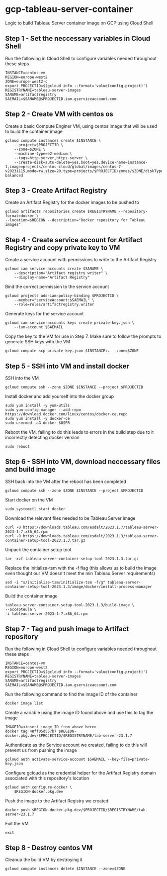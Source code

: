 # gcp-tableau-server-container
Logic to build Tableau Server container image on GCP using Cloud Shell

## Step 1 - Set the neccessary variables in Cloud Shell
Run the following in Cloud Shell to configure variables needed throughout these steps
```
INSTANCE=centos-vm
REGION=europe-west2
ZONE=europe-west2-c
export PROJECTID=$(gcloud info --format='value(config.project)')
REGISTRYNAME=tableau-server-images
SANAME=artifactregistry
SAEMAIL=$SANAME@$PROJECTID.iam.gserviceaccount.com
```

## Step 2 - Create VM with centos os
Create a basic Compute Enginer VM, using centos image that will be used to build the container image
```
gcloud compute instances create $INSTANCE \
    --project=$PROJECTID \
    --zone=$ZONE \
    --machine-type=e2-medium \
    --tags=http-server,https-server \
    --create-disk=auto-delete=yes,boot=yes,device-name=instance-1,image=projects/centos-cloud/global/images/centos-7-v20231115,mode=rw,size=20,type=projects/$PROJECTID/zones/$ZONE/diskTypes/pd-balanced
```

## Step 3 - Create Artifact Registry
Create an Artifact Registry for the docker images to be pushed to
```
gcloud artifacts repositories create $REGISTRYNAME --repository-format=docker \
--location=$REGION --description="Docker repository for Tableau images"
```

## Step 4 - Create service account for Artifact Registry and copy private key to VM
Create a service account with permissions to write to the Artifact Registry
```
gcloud iam service-accounts create $SANAME \
    --description="Artifact registry writer" \
    --display-name="Artifact Registry"
```
Bind the correct permission to the service account
```
gcloud projects add-iam-policy-binding $PROJECTID \
    --member="serviceAccount:$SAEMAIL" \
    --role=roles/artifactregistry.writer
```
Generate keys for the service account
```
gcloud iam service-accounts keys create private-key.json \
    --iam-account $SAEMAIL
```
Copy the key to the VM for use in Step 7. Make sure to follow the prompts to generate SSH keys with the VM
```
gcloud compute scp private-key.json $INSTANCE:. --zone=$ZONE
```

## Step 5 - SSH into VM and install docker
SSH into the VM

```
gcloud compute ssh --zone $ZONE $INSTANCE --project $PROJECTID

```
Install docker and add yourself into the docker group
```
sudo yum install -y yum-utils
sudo yum-config-manager --add-repo https://download.docker.com/linux/centos/docker-ce.repo
sudo yum install -y docker-ce
sudo usermod -aG docker $USER
```
Reboot the VM, failing to do this leads to errors in the build step due to it incorrectly detecting docker version
```
sudo reboot
```

## Step 6 - SSH into VM, download neccessary files and build image
SSH back into the VM after the reboot has been completed
```
gcloud compute ssh --zone $ZONE $INSTANCE --project $PROJECTID
```
Start docker on the VM
```
sudo systemctl start docker
```
Download the relevant files needed to be Tableau Server image
```
curl -O https://downloads.tableau.com/esdalt/2023.1.7/tableau-server-2023-1-7.x86_64.rpm
curl -O https://downloads.tableau.com/esdalt/2023.1.3/tableau-server-container-setup-tool-2023.1.3.tar.gz
```
Unpack the container setup tool
```
tar -xzf tableau-server-container-setup-tool-2023.1.3.tar.gz
```
Replace the initialize-tsm with the -f flag (this allows us to build the image even thought our VM doesn't meet the min Tableau Server requirements)
```
sed -i "s/initialize-tsm/initialize-tsm -f/g" tableau-server-container-setup-tool-2023.1.3/image/docker/install-process-manager
```
Build the container image
```
tableau-server-container-setup-tool-2023.1.3/build-image \
--accepteula \
-i tableau-server-2023-1-7.x86_64.rpm
```

## Step 7 - Tag and push image to Artifact repository
Run the following in Cloud Shell to configure variables needed throughout these steps
```
INSTANCE=centos-vm
REGION=europe-west2
export PROJECTID=$(gcloud info --format='value(config.project)')
REGISTRYNAME=tableau-server-images
SANAME=artifactregistry
SAEMAIL=$SANAME@$PROJECTID.iam.gserviceaccount.com
```
Run the following command to find the image ID of the container
```
docker image list
```
Create a variable using the image ID found above and use this to tag the image
```
IMAGEID=<insert image ID from above here>
docker tag 48ff05d557b7 $REGION-docker.pkg.dev/$PROJECTID/$REGISTRYNAME/tab-server-23.1.7
```
Authenticate as the Service account we created, failing to do this will prevent us from pushing the image
```
gcloud auth activate-service-account $SAEMAIL --key-file=private-key.json
```
Configure gcloud as the credential helper for the Artifact Registry domain associated with this repository's location
```
gcloud auth configure-docker \
    $REGION-docker.pkg.dev
```
Push the image to the Artifact Registry we created
```
docker push $REGION-docker.pkg.dev/$PROJECTID/$REGISTRYNAME/tab-server-23.1.7
```
Exit the VM
```
exit
```

## Step 8 - Destroy centos VM
Cleanup the build VM by destroying it
```
gcloud compute instances delete $INSTANCE --zone=$ZONE
```